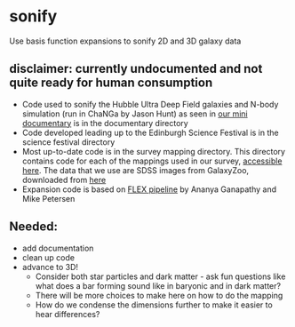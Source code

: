 # sonify
Use basis function expansions to sonify 2D and 3D galaxy data

## disclaimer: currently undocumented and not quite ready for human consumption 

- Code used to sonify the Hubble Ultra Deep Field galaxies and N-body simulation (run in ChaNGa by Jason Hunt) as seen in [our mini documentary](https://www.youtube.com/watch?v=k02yppf1iDo) is in the documentary directory
- Code developed leading up to the Edinburgh Science Festival is in the science festival directory
- Most up-to-date code is in the survey mapping directory. This directory contains code for each of the mappings used in our survey, [accessible here](https://survey.alchemer.com/s3/8363982/Sonification-Mapping-Testing). The data that we use are SDSS images from GalaxyZoo, downloaded from [here](https://data.galaxyzoo.org)
- Expansion code is based on [FLEX pipeline](https://github.com/ananyag8303/FLEX-pipeline) by Ananya Ganapathy and Mike Petersen

## Needed:
- add documentation
- clean up code
- advance to 3D!
    * Consider both star particles and dark matter - ask fun questions like what does a bar forming sound like in baryonic and in dark matter?
    * There will be more choices to make here on how to do the mapping
    * How do we condense the dimensions further to make it easier to hear differences?

